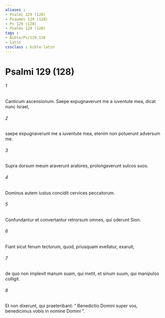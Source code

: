 ```yaml
---
aliases : 
- Psalmi 129 (128)
- Psaumes 129 (128)
- Ps 129 (128)
- Psalms 129 (128)
tags : 
- Bible/Ps/129_128
- latin
cssclass : bible-latin
---
```


# Psalmi 129 (128)

###### 1
Canticum ascensionum. Saepe expugnaverunt me a iuventute mea, dicat nunc Israel,
###### 2
saepe expugnaverunt me a iuventute mea, etenim non potuerunt adversum me.
###### 3
Supra dorsum meum araverunt aratores, prolongaverunt sulcos suos.
###### 4
Dominus autem iustus concidit cervices peccatorum.
###### 5
Confundantur et convertantur retrorsum omnes, qui oderunt Sion.
###### 6
Fiant sicut fenum tectorum, quod, priusquam evellatur, exaruit;
###### 7
de quo non implevit manum suam, qui metit, et sinum suum, qui manipulos colligit.
###### 8
Et non dixerunt, qui praeteribant: “ Benedictio Domini super vos, benedicimus vobis in nomine Domini ”.

